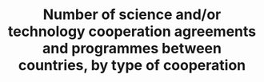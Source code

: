 ---
title: >-
  Number  of  science  and/or  technology  cooperation  agreements  and  programmes  between  countries,  by  type  of  cooperation
permalink: /17-6-1/
sdg_goal: 17
layout: indicator
indicator: 17.6.1
indicator_variable: null
graph: null
graph_type_description: null
graph_status_notes: Policy  Judgement
variable_description: null
variable_notes: null
un_designated_tier: '3'
un_custodial_agency: UNESCO-UIS
target_id: '17.6'
has_metadata: false
goal_meta_link: 'http://unstats.un.org/sdgs/files/metadata-compilation/Metadata-Goal-17.pdf'
goal_meta_link_page: 12
indicator_name: >-
  Number  of  science  and/or  technology  cooperation  agreements  and  programmes  between  countries,  by  type  of  cooperation
target: >-
  Enhance  North-South,  South-South  and  triangular  regional  and  international  cooperation  on  and  access  to  science,  technology  and  innovation  and  enhance  knowledge  sharing  on  mutually  agreed  terms,  including  through  improved  coord
source_title: null
source_notes: null
published: true  
---